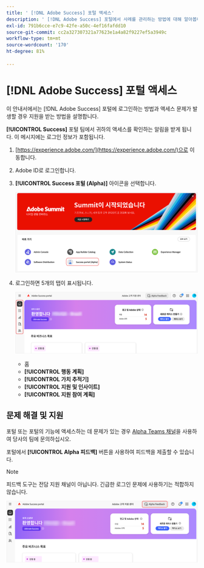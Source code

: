 ```yaml
---
title: ' [!DNL Adobe Success] 포털 액세스'
description: ' [!DNL Adobe Success] 포털에서 사례를 관리하는 방법에 대해 알아봅니다.'
exl-id: 791b6cce-e7c9-42fe-a50c-4ef16fafdd10
source-git-commit: cc2a327307321a77623e1a4a82f9227ef5a3949c
workflow-type: tm+mt
source-wordcount: '170'
ht-degree: 81%

---
```


# [!DNL Adobe Success] 포털 액세스

이 안내서에서는 [!DNL Adobe Success] 포털에 로그인하는 방법과 액세스 문제가 발생할 경우 지원을 받는 방법을 설명합니다.

**[!UICONTROL Success]** 포털 팀에서 귀하의 액세스를 확인하는 알림을 받게 됩니다. 이 메시지에는 로그인 정보가 포함됩니다.

1. [https://experience.adobe.com/](https://experience.adobe.com/)으로 이동합니다.
1. Adobe ID로 로그인합니다.
1. **[!UICONTROL Success 포털 (Alpha)]** 아이콘을 선택합니다.

   ![성공 포털 아이콘 및 레이블(Alpha)](assets/alpha-success-portal-alpha.png "성공 포털 액세스(Alpha)")



1. 로그인하면 5개의 탭이 표시됩니다.

   ![Adobe 성공 포털 인터페이스의 사이드바](assets/adobe-success-portal-tabs.png "사이드바 탭")


   * 홈
   * **[!UICONTROL 행동 계획]**
   * **[!UICONTROL 가치 추적기]**
   * **[!UICONTROL 지원 및 인사이트]**
   * **[!UICONTROL 지원 참여 계획]**

## 문제 해결 및 지원

포털 또는 포털의 기능에 액세스하는 데 문제가 있는 경우 [Alpha Teams 채널](https://teams.microsoft.com/l/channel/19:h-GcuAZs9uF05rervqTdx2U27ohYINuRUIfbMte9B-U1@thread.tacv2/General?groupId=02b87789-3475-47e4-94c1-0981f63ae89f&tenantId=fa7b1b5a-7b34-4387-94ae-d2c178decee1)을 사용하여 당사의 팀에 문의하십시오.   

포털에서 **[!UICONTROL Alpha 피드백]** 버튼을 사용하여 피드백을 제출할 수 있습니다.

>[!NOTE]
>
>피드백 도구는 전담 지원 채널이 아닙니다. 긴급한 로그인 문제에 사용하기는 적합하지 않습니다.

![포털에 있는 Alpha 피드백 단추를 사용하여 피드백을 제출합니다](assets/adobe-success-portal-home.png "Alpha 피드백 단추")
